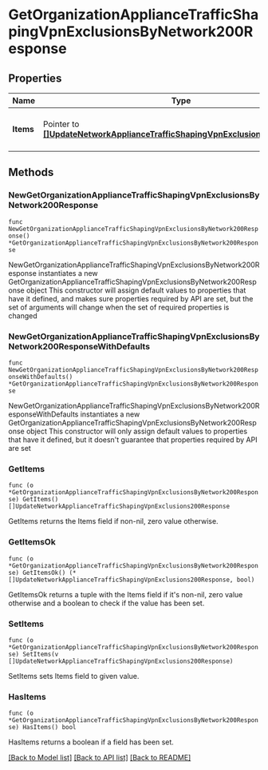 # GetOrganizationApplianceTrafficShapingVpnExclusionsByNetwork200Response

## Properties

Name | Type | Description | Notes
------------ | ------------- | ------------- | -------------
**Items** | Pointer to [**[]UpdateNetworkApplianceTrafficShapingVpnExclusions200Response**](UpdateNetworkApplianceTrafficShapingVpnExclusions200Response.md) | VPN exclusion rules by network | [optional] 

## Methods

### NewGetOrganizationApplianceTrafficShapingVpnExclusionsByNetwork200Response

`func NewGetOrganizationApplianceTrafficShapingVpnExclusionsByNetwork200Response() *GetOrganizationApplianceTrafficShapingVpnExclusionsByNetwork200Response`

NewGetOrganizationApplianceTrafficShapingVpnExclusionsByNetwork200Response instantiates a new GetOrganizationApplianceTrafficShapingVpnExclusionsByNetwork200Response object
This constructor will assign default values to properties that have it defined,
and makes sure properties required by API are set, but the set of arguments
will change when the set of required properties is changed

### NewGetOrganizationApplianceTrafficShapingVpnExclusionsByNetwork200ResponseWithDefaults

`func NewGetOrganizationApplianceTrafficShapingVpnExclusionsByNetwork200ResponseWithDefaults() *GetOrganizationApplianceTrafficShapingVpnExclusionsByNetwork200Response`

NewGetOrganizationApplianceTrafficShapingVpnExclusionsByNetwork200ResponseWithDefaults instantiates a new GetOrganizationApplianceTrafficShapingVpnExclusionsByNetwork200Response object
This constructor will only assign default values to properties that have it defined,
but it doesn't guarantee that properties required by API are set

### GetItems

`func (o *GetOrganizationApplianceTrafficShapingVpnExclusionsByNetwork200Response) GetItems() []UpdateNetworkApplianceTrafficShapingVpnExclusions200Response`

GetItems returns the Items field if non-nil, zero value otherwise.

### GetItemsOk

`func (o *GetOrganizationApplianceTrafficShapingVpnExclusionsByNetwork200Response) GetItemsOk() (*[]UpdateNetworkApplianceTrafficShapingVpnExclusions200Response, bool)`

GetItemsOk returns a tuple with the Items field if it's non-nil, zero value otherwise
and a boolean to check if the value has been set.

### SetItems

`func (o *GetOrganizationApplianceTrafficShapingVpnExclusionsByNetwork200Response) SetItems(v []UpdateNetworkApplianceTrafficShapingVpnExclusions200Response)`

SetItems sets Items field to given value.

### HasItems

`func (o *GetOrganizationApplianceTrafficShapingVpnExclusionsByNetwork200Response) HasItems() bool`

HasItems returns a boolean if a field has been set.


[[Back to Model list]](../README.md#documentation-for-models) [[Back to API list]](../README.md#documentation-for-api-endpoints) [[Back to README]](../README.md)


